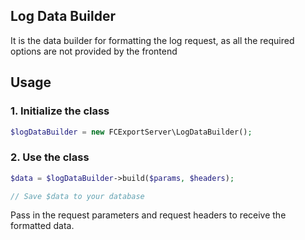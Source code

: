 ## Log Data Builder

It is the data builder for formatting the log request, as all the required options are not provided by the frontend

## Usage

### 1. Initialize the class

```php
$logDataBuilder = new FCExportServer\LogDataBuilder();
```

### 2. Use the class

```php
$data = $logDataBuilder->build($params, $headers);

// Save $data to your database
```

Pass in the request parameters and request headers to receive the formatted data.
